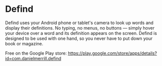 # Defind
Defind uses your Android phone or tablet's camera to look up words and display their definitions. No typing, no menus, no buttons — simply hover your device over a word and its definition appears on the screen. Defind is designed to be used with one hand, so you never have to put down your book or magazine.

Free on the Google Play store: https://play.google.com/store/apps/details?id=com.danielmerrill.defind
